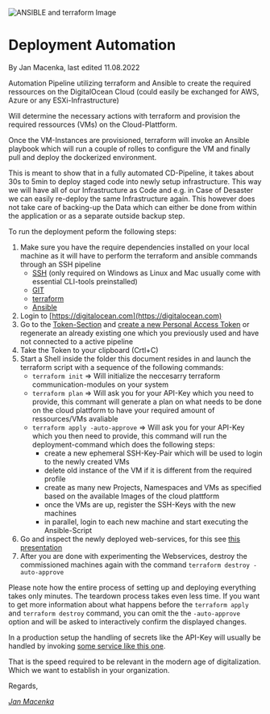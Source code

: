![ANSIBLE and terraform Image](https://ibm.github.io/cloud-enterprise-examples/static/ced342e4102a26420170f80f60846589/1ec2b/IaC-Ansible_Design_1.png)

# Deployment Automation

By Jan Macenka, last edited 11.08.2022

Automation Pipeline utilizing terraform and Ansible to create the required ressources on the DigitalOcean Cloud (could easily be exchanged for AWS, Azure or any ESXi-Infrastructure)

Will determine the necessary actions with terraform and provision the required ressources (VMs) on the Cloud-Plattform.

Once the VM-Instances are provisioned, terraform will invoke an Ansible playbook which will run a couple of rolles to configure the VM and finally pull and deploy the dockerized environment.

This is meant to show that in a fully automated CD-Pipeline, it takes about 30s to 5min to deploy staged code into newly setup infrastructure. This way we will have all of our Infrastructure as Code and e.g. in Case of Desaster we can easily re-deploy the same Infrastructure again. This however does not take care of backing-up the Data which can either be done from within the application or as a separate outside backup step.

To run the deployment peform the following steps:

1. Make sure you have the require dependencies installed on your local machine as it will have to perform the terraform and ansible commands through an SSH pipeline
   - [SSH](https://docs.microsoft.com/de-de/windows-server/administration/openssh/openssh_install_firstuse) (only required on Windows as Linux and Mac usually come with essential CLI-tools preinstalled)
   - [GIT](https://git-scm.com/book/en/v2/Getting-Started-Installing-Git)
   - [terraform](https://learn.hashicorp.com/tutorials/terraform/install-cli)
   - [Ansible](https://docs.ansible.com/ansible/latest/installation_guide/intro_installation.html)
2. Login to [https://digitalocean.com](https://digitalocean.com)
3. Go to the [Token-Section](https://cloud.digitalocean.com/account/api/tokens) and [create a new Personal Access Token](https://cloud.digitalocean.com/account/api/tokens/new) or regenerate an already existing one which you previously used and have not connected to a active pipeline
4. Take the Token to your clipboard (Crtl+C)
5. Start a Shell inside the folder this document resides in and launch the terraform script with a sequence of the following commands:
   - `terraform init` => Will initialize the neccesarry terraform communication-modules on your system
   - `terraform plan` => Will ask you for your API-Key which you need to provide, this commant will generate a plan on what needs to be done on the cloud plattform to have your required amount of ressources/VMs avaliable
   - `terraform apply -auto-approve` => Will ask you for your API-Key which you then need to provide, this command will run the deployment-command which does the following steps:
     - create a new ephemeral SSH-Key-Pair which will be used to login to the newly created VMs
     * delete old instance of the VM if it is different from the required profile
     * create as many new Projects, Namespaces and VMs as specified based on the available Images of the cloud plattform
     * once the VMs are up, register the SSH-Keys with the new machines
     * in parallel, login to each new machine and start executing the Ansible-Script
6. Go and inspect the newly deployed web-services, for this see [this presentation](https://url.macenka.de/demo_setup)
7. After you are done with experimenting the Webservices, destroy the commissioned machines again with the command `terraform destroy -auto-approve`

Please note how the entire process of setting up and deploying everything takes only minutes. The teardown process takes even less time. If you want to get more information about what happens before the `terraform apply` and `terraform destroy` command, you can omit the the `-auto-approve` option and will be asked to interactively confirm the displayed changes.

In a production setup the handling of secrets like the API-Key will usually be handled by invoking [some service like this one](https://www.hashicorp.com/blog/managing-credentials-in-terraform-cloud-and-enterprise).

That is the speed required to be relevant in the modern age of digitalization. Which we want to establish in your organization.

Regards,

[_Jan Macenka_](mailto:jan@macenka.de?subject=Request%20regarding%20Infrastructure%20as%20Code%20Pipelines&body=Dear%20Jan,%20lets%20talk%20about...)
